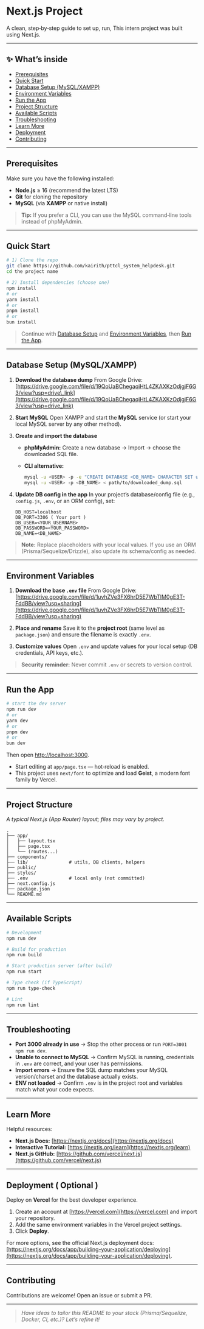 # Next.js Project

A clean, step‑by‑step guide to set up, run, This intern project was built using Next.js.

---

## ✨ What’s inside

* [Prerequisites](#prerequisites)
* [Quick Start](#quick-start)
* [Database Setup (MySQL/XAMPP)](#database-setup-mysqlxamp)
* [Environment Variables](#environment-variables)
* [Run the App](#run-the-app)
* [Project Structure](#project-structure)
* [Available Scripts](#available-scripts)
* [Troubleshooting](#troubleshooting)
* [Learn More](#learn-more)
* [Deployment](#deployment)
* [Contributing](#contributing)

---

## Prerequisites

Make sure you have the following installed:

* **Node.js** ≥ 16 (recommend the latest LTS)
* **Git** for cloning the repository
* **MySQL** (via **XAMPP** or native install)

> **Tip:** If you prefer a CLI, you can use the MySQL command‑line tools instead of phpMyAdmin.

---

## Quick Start

```bash
# 1) Clone the repo
git clone https://github.com/kairith/pttcl_system_helpdesk.git
cd the project name

# 2) Install dependencies (choose one)
npm install
# or
yarn install
# or
pnpm install
# or
bun install
```

> Continue with [Database Setup](#database-setup-mysqlxamp) and [Environment Variables](#environment-variables), then [Run the App](#run-the-app).

---

## Database Setup (MySQL/XAMPP)

1. **Download the database dump**
   From Google Drive: [https://drive.google.com/file/d/19QoUaBChegaqiHtL4ZKAXKzOdjgjF6G3/view?usp=drive\_link](https://drive.google.com/file/d/19QoUaBChegaqiHtL4ZKAXKzOdjgjF6G3/view?usp=drive_link)

2. **Start MySQL**
   Open XAMPP and start the **MySQL** service (or start your local MySQL server by any other method).

3. **Create and import the database**

   * **phpMyAdmin:** Create a new database → Import → choose the downloaded SQL file.
   * **CLI alternative:**

     ```bash
     mysql -u <USER> -p -e "CREATE DATABASE <DB_NAME> CHARACTER SET utf8mb4 COLLATE utf8mb4_unicode_ci;"
     mysql -u <USER> -p <DB_NAME> < path/to/downloaded_dump.sql
     ```

4. **Update DB config in the app**
   In your project’s database/config file (e.g., `config.js`, `.env`, or an ORM config), set:

   ```env
   DB_HOST=localhost
   DB_PORT=3306 ( Your port )
   DB_USER=<YOUR_USERNAME>
   DB_PASSWORD=<YOUR_PASSWORD>
   DB_NAME=<DB_NAME>
   ```

> **Note:** Replace placeholders with your local values. If you use an ORM (Prisma/Sequelize/Drizzle), also update its schema/config as needed.

---

## Environment Variables

1. **Download the base `.env` file**
   From Google Drive: [https://drive.google.com/file/d/1uvhZVe3FX6hrD5E7WbTIM0gE3T-FddBB/view?usp=sharing](https://drive.google.com/file/d/1uvhZVe3FX6hrD5E7WbTIM0gE3T-FddBB/view?usp=sharing)

2. **Place and rename**
   Save it to the **project root** (same level as `package.json`) and ensure the filename is exactly `.env`.

3. **Customize values**
   Open `.env` and update values for your local setup (DB credentials, API keys, etc.).

> **Security reminder:** Never commit `.env` or secrets to version control.

---

## Run the App

```bash
# start the dev server
npm run dev
# or
yarn dev
# or
pnpm dev
# or
bun dev
```

Then open [http://localhost:3000](http://localhost:3000).

* Start editing at `app/page.tsx` — hot‑reload is enabled.
* This project uses `next/font` to optimize and load **Geist**, a modern font family by Vercel.

---

## Project Structure

*A typical Next.js (App Router) layout; files may vary by project.*

```
.
├── app/
│   ├── layout.tsx
│   ├── page.tsx
│   └── (routes...)
├── components/
├── lib/               # utils, DB clients, helpers
├── public/
├── styles/
├── .env               # local only (not committed)
├── next.config.js
├── package.json
└── README.md
```

---

## Available Scripts

```bash
# Development
npm run dev

# Build for production
npm run build

# Start production server (after build)
npm run start

# Type check (if TypeScript)
npm run type-check

# Lint
npm run lint
```

---

## Troubleshooting

* **Port 3000 already in use** → Stop the other process or run `PORT=3001 npm run dev`.
* **Unable to connect to MySQL** → Confirm MySQL is running, credentials in `.env` are correct, and your user has permissions.
* **Import errors** → Ensure the SQL dump matches your MySQL version/charset and the database actually exists.
* **ENV not loaded** → Confirm `.env` is in the project root and variables match what your code expects.

---

## Learn More

Helpful resources:

* **Next.js Docs:** [https://nextjs.org/docs](https://nextjs.org/docs)
* **Interactive Tutorial:** [https://nextjs.org/learn](https://nextjs.org/learn)
* **Next.js GitHub:** [https://github.com/vercel/next.js](https://github.com/vercel/next.js)

---

## Deployment ( Optional )

Deploy on **Vercel** for the best developer experience.

1. Create an account at [https://vercel.com](https://vercel.com) and import your repository.
2. Add the same environment variables in the Vercel project settings.
3. Click **Deploy**.

For more options, see the official Next.js deployment docs: [https://nextjs.org/docs/app/building-your-application/deploying](https://nextjs.org/docs/app/building-your-application/deploying).

---

## Contributing

Contributions are welcome! Open an issue or submit a PR.

---

> *Have ideas to tailor this README to your stack (Prisma/Sequelize, Docker, CI, etc.)? Let’s refine it!*
